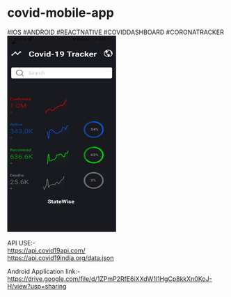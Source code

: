 # covid-mobile-app
#IOS #ANDROID #REACTNATIVE #COVIDDASHBOARD #CORONATRACKER  <br/>
<img src="https://github.com/ayushpurnarawat/covid-mobile-app/blob/master/Screenshot_20200717-023928_Covid-19%20Tracker.jpg" width="250" height="450">


API USE:- <br/>
https://api.covid19api.com/ <br/>
https://api.covid19india.org/data.json

Android Application link:- https://drive.google.com/file/d/1ZPmP2RfE6iXXdW1l1HgCp8kkXn0KoJ-H/view?usp=sharing
